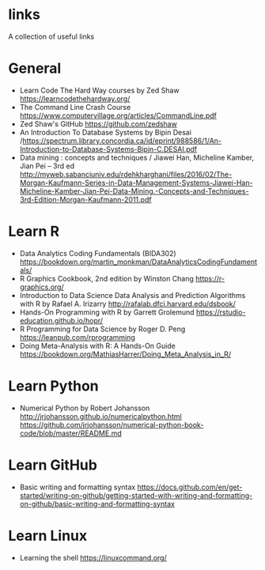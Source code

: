 # links
A collection of useful links

# General
- Learn Code The Hard Way courses by Zed Shaw https://learncodethehardway.org/
- The Command Line Crash Course https://www.computervillage.org/articles/CommandLine.pdf
- Zed Shaw's GitHub https://github.com/zedshaw
- An Introduction To Database Systems by Bipin Desai /https://spectrum.library.concordia.ca/id/eprint/988586/1/An-Introduction-to-Database-Systems-Bipin-C.DESAI.pdf
- Data mining : concepts and techniques / Jiawei Han, Micheline Kamber, Jian Pei – 3rd ed http://myweb.sabanciuniv.edu/rdehkharghani/files/2016/02/The-Morgan-Kaufmann-Series-in-Data-Management-Systems-Jiawei-Han-Micheline-Kamber-Jian-Pei-Data-Mining.-Concepts-and-Techniques-3rd-Edition-Morgan-Kaufmann-2011.pdf

# Learn R
- Data Analytics Coding Fundamentals (BIDA302) https://bookdown.org/martin_monkman/DataAnalyticsCodingFundamentals/
- R Graphics Cookbook, 2nd edition by Winston Chang https://r-graphics.org/
- Introduction to Data Science Data Analysis and Prediction Algorithms with R by Rafael A. Irizarry http://rafalab.dfci.harvard.edu/dsbook/
- Hands-On Programming with R by Garrett Grolemund https://rstudio-education.github.io/hopr/
- R Programming for Data Science by Roger D. Peng https://leanpub.com/rprogramming
- Doing Meta-Analysis with R: A Hands-On Guide https://bookdown.org/MathiasHarrer/Doing_Meta_Analysis_in_R/

# Learn Python
- Numerical Python by Robert Johansson http://jrjohansson.github.io/numericalpython.html
https://github.com/jrjohansson/numerical-python-book-code/blob/master/README.md

# Learn GitHub 
- Basic writing and formatting syntax https://docs.github.com/en/get-started/writing-on-github/getting-started-with-writing-and-formatting-on-github/basic-writing-and-formatting-syntax 

# Learn Linux
- Learning the shell https://linuxcommand.org/
